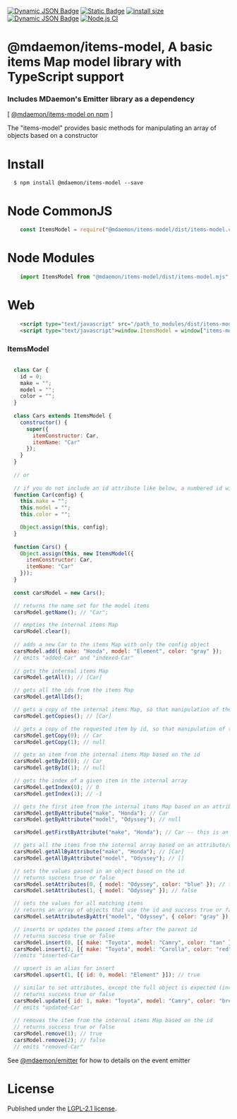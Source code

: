 [![Dynamic JSON Badge](https://img.shields.io/badge/dynamic/json?url=https%3A%2F%2Fraw.githubusercontent.com%2Fmdaemon-technologies%2Fitems-model%2Fmaster%2Fpackage.json&query=%24.version&prefix=v&label=npm&color=blue)](https://www.npmjs.com/package/@mdaemon/items-model) [![Static Badge](https://img.shields.io/badge/node-v14%2B-blue?style=flat&label=node&color=blue)](https://nodejs.org) [![install size](https://packagephobia.com/badge?p=@mdaemon/items-model)](https://packagephobia.com/result?p=@mdaemon/items-model) [![Dynamic JSON Badge](https://img.shields.io/badge/dynamic/json?url=https%3A%2F%2Fraw.githubusercontent.com%2Fmdaemon-technologies%2Fitems-model%2Fmaster%2Fpackage.json&query=%24.license&prefix=v&label=license&color=green)](https://github.com/mdaemon-technologies/items-model/blob/master/LICENSE) [![Node.js CI](https://github.com/mdaemon-technologies/items-model/actions/workflows/node.js.yml/badge.svg)](https://github.com/mdaemon-technologies/items-model/actions/workflows/node.js.yml)

# @mdaemon/items-model, A basic items Map model library with TypeScript support
### Includes MDaemon's Emitter library as a dependency
[ [@mdaemon/items-model on npm](https://www.npmjs.com/package/@mdaemon/items-model "npm") ]

The "items-model" provides basic methods for manipulating an array of objects based on a constructor

# Install #

	  $ npm install @mdaemon/items-model --save  

# Node CommonJS #
```javascript
    const ItemsModel = require("@mdaemon/items-model/dist/items-model.cjs");
```

# Node Modules #

```javascript
    import ItemsModel from "@mdaemon/items-model/dist/items-model.mjs";  
```

# Web #
```HTML
    <script type="text/javascript" src="/path_to_modules/dist/items-model.umd.js"></script>
    <script type="text/javascript">window.ItemsModel = window["items-model"];</script>
```

### ItemsModel ###

```javascript
    
  class Car {
    id = 0;
    make = "";
    model = "";
    color = "";
  }
  
  class Cars extends ItemsModel {
    constructor() {
      super({
        itemConstructor: Car,
        itemName: "Car"
      });
    }
  }
  
  // or
  
  // if you do not include an id attribute like below, a numbered id will be assigned
  function Car(config) {
    this.make = "";
    this.model = "";
    this.color = "";

    Object.assign(this, config);
  }
    
  function Cars() { 
    Object.assign(this, new ItemsModel({
      itemConstructor: Car,
      itemName: "Car"
    }));
  }
    
  const carsModel = new Cars();

  // returns the name set for the model items
  carsModel.getName(); // "Car";

  // empties the internal items Map
  carsModel.clear(); 
    
  // adds a new Car to the items Map with only the config object
  carsModel.add({ make: "Honda", model: "Element", color: "gray" });
  // emits "added-Car" and "indexed-Car"
  
  // gets the internal items Map
  carsModel.getAll(); // [Car]

  // gets all the ids from the items Map
  carsModel.getAllIds();

  // gets a copy of the internal items Map, so that manipulation of the items in the array do not impact the internal array
  carsModel.getCopies(); // [Car]

  // gets a copy of the requested item by id, so that manipulation of the item does not impact the internal item
  carsModel.getCopy(0); // Car
  carsModel.getCopy(1); // null

  // gets an item from the internal items Map based on the id
  carsModel.getById(0); // Car
  carsModel.getById(1); // null

  // gets the index of a given item in the internal array
  carsModel.getIndex(0); // 0
  carsModel.getIndex(1); // -1

  // gets the first item from the internal items Map based on an attribute/value combination
  carsModel.getByAttribute("make", "Honda"); // Car
  carsModel.getByAttribute("model", "Odyssey"); // null

  carsModel.getFirstByAttribute("make", "Honda"); // Car -- this is an alias for getByAttribute

  // gets all the items from the internal array based on an attribute/value combination
  carsModel.getAllByAttribute("make", "Honda"); // [Car]
  carsModel.getAllByAttribute("model", "Odyssey"); // []

  // sets the values passed in an object based on the id
  // returns success true or false
  carsModel.setAttributes(0, { model: "Odyssey", color: "blue" }); // true
  carsModel.setAttributes(1, { model: "Odyssey" }); // false

  // sets the values for all matching items
  // returns an array of objects that use the id and success true or false
  carsModel.setAttributesByAttr("model", "Odyssey", { color: "gray" }); // [{ 0: true }]

  // inserts or updates the passed items after the parent id
  // returns success true or false
  carsModel.insert(0, [{ make: "Toyota", model: "Camry", color: "tan" }]); // true
  carsModel.insert(2, [{ make: "Toyota", model: "Carolla", color: "red" }]); // false because a parent of id 2
  //emits "inserted-Car"

  // upsert is an alias for insert
  carsModel.upsert(1, [{ id: 0, model: "Element" }]); // true

  // similar to set attributes, except the full object is expected (including the id)
  // returns success true or false
  carsModel.update({ id: 1, make: "Toyota", model: "Camry", color: "brown" }); // true
  // emits "updated-Car"
  
  // removes the item from the internal items Map based on the id
  // returns success true or false
  carsModel.remove(1); // true
  carsModel.remove(2); // false
  // emits "removed-Car"

```

See [@mdaemon/emitter](https://github.com/mdaemon-technologies/emitter "@mdaemon/emitter") for how to details on the event emitter

# License #

Published under the [LGPL-2.1 license](https://github.com/mdaemon-technologies/items-model/blob/main/LICENSE "LGPL-2.1 License").